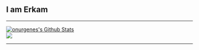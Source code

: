 ## I am Erkam

---

<a href="https://github.com/ekucet">
<img align="center" alt="onurgenes's Github Stats" src="https://github-readme-stats.vercel.app/api?username=ekucet&show_icons=true&hide_border=true&count_private=true&include_all_commits=true" /></a>

</br>

<a href="https://github.com/ekucet">
  <img align="center" src="https://github-readme-stats.vercel.app/api/top-langs/?username=ekucet&layout=compact" />
</a>

---